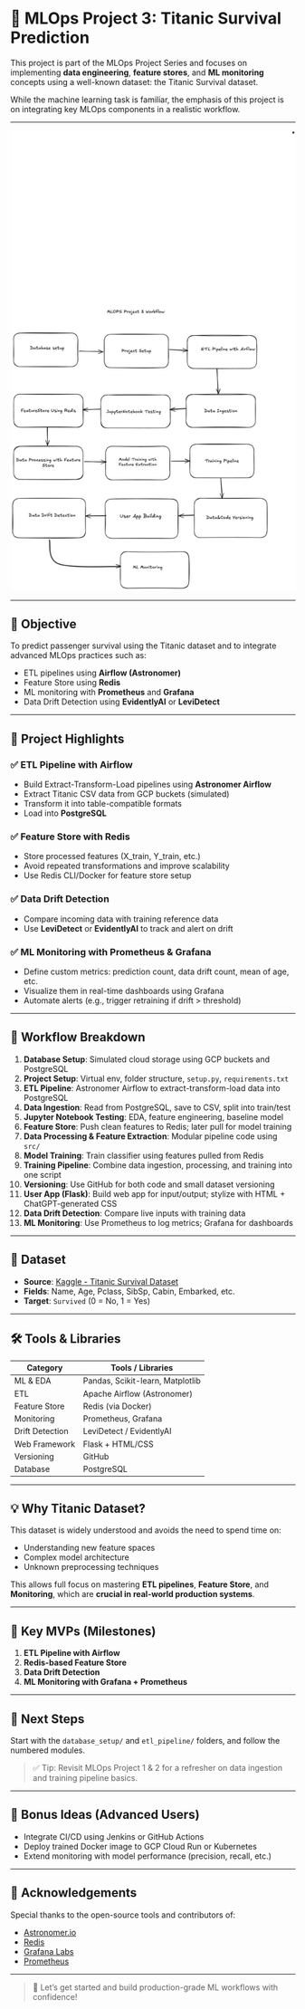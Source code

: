 # 🚢 MLOps Project 3: Titanic Survival Prediction

This project is part of the MLOps Project Series and focuses on implementing **data engineering**, **feature stores**, and **ML monitoring** concepts using a well-known dataset: the Titanic Survival dataset.

While the machine learning task is familiar, the emphasis of this project is on integrating key MLOps components in a realistic workflow.

---

![MLOps Project 3 Workflow](mlops-project3.png)

---

## 🎯 Objective

To predict passenger survival using the Titanic dataset and to integrate advanced MLOps practices such as:

- ETL pipelines using **Airflow (Astronomer)**
- Feature Store using **Redis**
- ML monitoring with **Prometheus** and **Grafana**
- Data Drift Detection using **EvidentlyAI** or **LeviDetect**

---

## 🧱 Project Highlights

### ✅ ETL Pipeline with Airflow
- Build Extract-Transform-Load pipelines using **Astronomer Airflow**
- Extract Titanic CSV data from GCP buckets (simulated)
- Transform it into table-compatible formats
- Load into **PostgreSQL**

### ✅ Feature Store with Redis
- Store processed features (X_train, Y_train, etc.)
- Avoid repeated transformations and improve scalability
- Use Redis CLI/Docker for feature store setup

### ✅ Data Drift Detection
- Compare incoming data with training reference data
- Use **LeviDetect** or **EvidentlyAI** to track and alert on drift

### ✅ ML Monitoring with Prometheus & Grafana
- Define custom metrics: prediction count, data drift count, mean of age, etc.
- Visualize them in real-time dashboards using Grafana
- Automate alerts (e.g., trigger retraining if drift > threshold)

---

## 🔄 Workflow Breakdown

1. **Database Setup**: Simulated cloud storage using GCP buckets and PostgreSQL
2. **Project Setup**: Virtual env, folder structure, `setup.py`, `requirements.txt`
3. **ETL Pipeline**: Astronomer Airflow to extract-transform-load data into PostgreSQL
4. **Data Ingestion**: Read from PostgreSQL, save to CSV, split into train/test
5. **Jupyter Notebook Testing**: EDA, feature engineering, baseline model
6. **Feature Store**: Push clean features to Redis; later pull for model training
7. **Data Processing & Feature Extraction**: Modular pipeline code using `src/`
8. **Model Training**: Train classifier using features pulled from Redis
9. **Training Pipeline**: Combine data ingestion, processing, and training into one script
10. **Versioning**: Use GitHub for both code and small dataset versioning
11. **User App (Flask)**: Build web app for input/output; stylize with HTML + ChatGPT-generated CSS
12. **Data Drift Detection**: Compare live inputs with training data
13. **ML Monitoring**: Use Prometheus to log metrics; Grafana for dashboards

---

## 📁 Dataset

- **Source**: [Kaggle - Titanic Survival Dataset](https://www.kaggle.com/competitions/titanic/data)
- **Fields**: Name, Age, Pclass, SibSp, Cabin, Embarked, etc.
- **Target**: `Survived` (0 = No, 1 = Yes)

---

## 🛠️ Tools & Libraries

| Category          | Tools / Libraries              |
|-------------------|--------------------------------|
| ML & EDA          | Pandas, Scikit-learn, Matplotlib |
| ETL               | Apache Airflow (Astronomer)    |
| Feature Store     | Redis (via Docker)             |
| Monitoring        | Prometheus, Grafana            |
| Drift Detection   | LeviDetect / EvidentlyAI       |
| Web Framework     | Flask + HTML/CSS               |
| Versioning        | GitHub                         |
| Database          | PostgreSQL                     |

---

## 💡 Why Titanic Dataset?

This dataset is widely understood and avoids the need to spend time on:
- Understanding new feature spaces
- Complex model architecture
- Unknown preprocessing techniques

This allows full focus on mastering **ETL pipelines**, **Feature Store**, and **Monitoring**, which are **crucial in real-world production systems**.

---

## 📌 Key MVPs (Milestones)

1. **ETL Pipeline with Airflow**
2. **Redis-based Feature Store**
3. **Data Drift Detection**
4. **ML Monitoring with Grafana + Prometheus**

---

## 📍 Next Steps

Start with the `database_setup/` and `etl_pipeline/` folders, and follow the numbered modules.

> ✅ Tip: Revisit MLOps Project 1 & 2 for a refresher on data ingestion and training pipeline basics.

---

## 🧠 Bonus Ideas (Advanced Users)

- Integrate CI/CD using Jenkins or GitHub Actions
- Deploy trained Docker image to GCP Cloud Run or Kubernetes
- Extend monitoring with model performance (precision, recall, etc.)

---

## 🙌 Acknowledgements

Special thanks to the open-source tools and contributors of:
- [Astronomer.io](https://www.astronomer.io/)
- [Redis](https://redis.io/)
- [Grafana Labs](https://grafana.com/)
- [Prometheus](https://prometheus.io/)

---

> 🚀 Let’s get started and build production-grade ML workflows with confidence!
